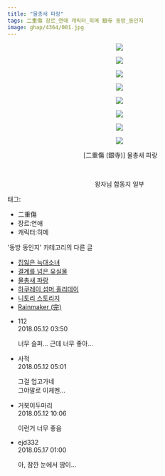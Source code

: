 ```yaml
---
title: "물총새 파랑"
tags: 二重傷 장르_연애 캐릭터_히메 銀寺 동방_동인지
image: ghap/4364/001.jpg
---
```

<div class="article">
<p style="text-align: center; clear: none; float: none;"><img src="{{ site.nasurl }}/ghap/4364/001.jpg"/></p>
<p style="text-align: center; clear: none; float: none;"><img src="{{ site.nasurl }}/ghap/4364/002.jpg"/></p>
<p style="text-align: center; clear: none; float: none;"><img src="{{ site.nasurl }}/ghap/4364/003.jpg"/></p>
<p style="text-align: center; clear: none; float: none;"><img src="{{ site.nasurl }}/ghap/4364/004.jpg"/></p>
<p style="text-align: center; clear: none; float: none;"><img src="{{ site.nasurl }}/ghap/4364/005.jpg"/></p>
<p style="text-align: center; clear: none; float: none;"><img src="{{ site.nasurl }}/ghap/4364/006.jpg"/></p>
<p style="text-align: center; clear: none; float: none;"><img src="{{ site.nasurl }}/ghap/4364/007.jpg"/></p>
<p style="text-align: center; clear: none; float: none;"><img src="{{ site.nasurl }}/ghap/4364/008.jpg"/></p>
<p style="text-align: center; clear: none; float: none;"> [二重傷 (銀寺)] 물총새 파랑</p>
<p style="text-align: center; clear: none; float: none;"><br/></p>
<p style="text-align: center; clear: none; float: none;">왕자님 합동지 일부</p>
</div><div class="tagTrail">
<p>태그: </p>
<ul>
<li>二重傷</li>
<li>장르:연애</li>
<li>캐릭터:히메</li>
</ul>
</div><div class="another">
<p>'동방 동인지' 카테고리의 다른 글</p>
<ul>
<li><a href="/2018-05-13-ghap_4373">집잃은 늑대소녀</a></li>
<li><a href="/2018-05-13-ghap_4370">결계를 넘은 유실물</a></li>
<li><a href="/2018-05-12-ghap_4364">물총새 파랑</a></li>
<li><a href="/2018-05-09-ghap_4354">하쿠레이 섬머 홀리데이</a></li>
<li><a href="/2018-05-07-ghap_4350">니토리 스토리지</a></li>
<li><a href="/2018-05-06-ghap_4347">Rainmaker (完)</a></li>
</ul>
</div><div class="cb_module cb_fluid">
<div class="cb_wrt cb_profile">
<div class="comment">
<ul>
<li class="cb_thumb_off" id="comment15254436">
<div class="cb_comment_area">
<div class="cb_info_area">
<div class="cb_section">
<span class="cb_nick_name">112</span>
</div>
<div class="cb_section">
<span class="cb_date">2018.05.12 03:50 </span>
</div>
</div>
<div class="cb_dsc_comment">
<p class="cb_dsc">
											너무 슬퍼... 근데 너무 좋아...
										</p>
</div>
</div></li>
<li class="cb_thumb_off" id="comment15254444">
<div class="cb_comment_area">
<div class="cb_info_area">
<div class="cb_section">
<span class="cb_nick_name">사적</span>
</div>
<div class="cb_section">
<span class="cb_date">2018.05.12 05:01 </span>
</div>
</div>
<div class="cb_dsc_comment">
<p class="cb_dsc">
											그걸 업고가네<br/>
그야말로 이케멘...
										</p>
</div>
</div></li>
<li class="cb_thumb_off" id="comment15254528">
<div class="cb_comment_area">
<div class="cb_info_area">
<div class="cb_section">
<span class="cb_nick_name">거북이두마리</span>
</div>
<div class="cb_section">
<span class="cb_date">2018.05.12 10:06 </span>
</div>
</div>
<div class="cb_dsc_comment">
<p class="cb_dsc">
											이런거 너무 좋음
										</p>
</div>
</div></li>
<li class="cb_thumb_off" id="comment15257501">
<div class="cb_comment_area">
<div class="cb_info_area">
<div class="cb_section">
<span class="cb_nick_name">ejd332</span>
</div>
<div class="cb_section">
<span class="cb_date">2018.05.17 01:00 </span>
</div>
</div>
<div class="cb_dsc_comment">
<p class="cb_dsc">
											아, 잠깐 눈에서 땀이...
										</p>
</div>
</div></li>
</ul>
</div>
</div><!-- commentList close -->
</div>
